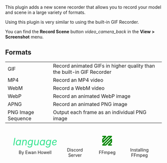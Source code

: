 <div id="about-content">
  <p>This plugin adds a new scene recorder that allows you to record your model and scene in a large variety of formats.</p>
  <p>Using this plugin is very similar to using the built-in GIF Recorder.</p>
  <p>You can find the <strong>Record Scene</strong> button <i class="icon material-icons" style="translate:0 5px">video_camera_back</i> in the <strong>View > Screenshot</strong> menu.</p>
  <h2>Formats</h2>
  <table>
    <tr>
      <td>GIF</td>
      <td>Record animated GIFs in higher quality than the built-in GIF Recorder</td>
    </tr>
    <tr>
      <td>MP4</td>
      <td>Record an MP4 video</td>
    </tr>
    <tr>
      <td>WebM</td>
      <td>Record a WebM video</td>
    </tr>
    <tr>
      <td>WebP</td>
      <td>Record an animated WebP image</td>
    </tr>
    <tr>
      <td>APNG</td>
      <td>Record an animated PNG image</td>
    </tr>
    <tr>
      <td>PNG Image Sequence</td>
      <td>Output each frame as an individual PNG image</td>
    </tr>
  </table>
</div>
<style>
  .about {
    height: 100%;
    display: flex;
    flex-direction: column;
    justify-content: space-between;
  }
  .about table {
    width: 100%;
  }
  .about tr:first-child td {
    border-top: none;
  }
  .about td:first-child {
    font-weight: 700;
  }
  #about {
    display: none;
  }
  #about-content {
    overflow-y: auto;
    min-height: 128px;
  }
  #about-markdown-links > a {
    display: flex;
    flex-direction: column;
    align-items: center;
    gap: 5px;
    padding: 5px;
    text-decoration: none;
    flex-grow: 1;
    flex-basis: 0;
    color: var(--color-subtle_text);
    text-align: center;
  }
  #about-markdown-links > a:hover {
    background-color: var(--color-accent);
    color: var(--color-light);
  }
  #about-markdown-links > a > i {
    font-size: 32px;
    width: 100%;
    max-width: initial;
    height: 32px;
    text-align: center;
  }
  #about-markdown-links > a:hover > i {
    color: var(--color-light) !important;
  }
  #about-markdown-links > a > p {
    flex: 1;
    display: flex;
    align-items: center;
    margin: 0;
  }
</style>
<div id="about-markdown-links" style="display:flex;justify-content:space-around;margin:20px 20px 0">
  <a href="https://ewanhowell.com/">
    <i class="material-icons icon" style="color:rgb(51, 227, 142)">language</i>
    <p>By Ewan Howell</p>
  </a>
  <a href="https://discord.ewanhowell.com/">
    <i class="fa_big icon fab fa-discord" style="color:rgb(114, 127, 255)"></i>
    <p>Discord Server</p>
  </a>
  <a href="https://ffmpeg.org/download.html">
    <svg height="32" viewBox="0 0 70 70"><path fill="none" stroke="#008700" stroke-width="9" stroke-linecap="round" stroke-linejoin="round" d="M5 5h20L5 25v20L45 5h20L5 65h20l40-40v20L45 65h20"/></svg>
    <p>FFmpeg</p>
  </a>
  <a href="https://youtu.be/jZLqNocSQDM">
    <i class="fa_big icon fab fa-youtube" style="color:rgb(255, 68, 68)"></i>
    <p>Installing FFmpeg</p>
  </a>
</div>